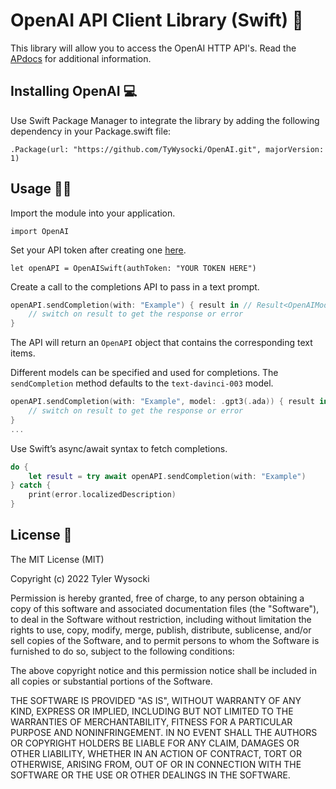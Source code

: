# OpenAI API Client Library (Swift)  🏫

This library will allow you to access the OpenAI HTTP API's. Read the [APdocs](https://beta.openai.com/docs) for additional information.


## Installing OpenAI  💻

Use Swift Package Manager to integrate the library by adding the following dependency in your Package.swift file:

`.Package(url: "https://github.com/TyWysocki/OpenAI.git", majorVersion: 1)`


## Usage 👨‍💻

Import the module into your application.

`import OpenAI`

Set your API token after creating one [here](https://beta.openai.com/account/api-keys).

`let openAPI = OpenAISwift(authToken: "YOUR TOKEN HERE")`

Create a call to the completions API to pass in a text prompt.

```swift
openAPI.sendCompletion(with: "Example") { result in // Result<OpenAIModel, OpenAIError>
    // switch on result to get the response or error
}
```
The API will return an `OpenAPI` object that contains the corresponding text items.

Different models can be specified and used for completions. The `sendCompletion` method defaults to the `text-davinci-003` model.

```swift
openAPI.sendCompletion(with: "Example", model: .gpt3(.ada)) { result in // Result<OpenAIModel, OpenAIError>
    // switch on result to get the response or error
}
...
```
Use Swift’s async/await syntax to fetch completions.

```swift
do {
    let result = try await openAPI.sendCompletion(with: "Example")
} catch {
    print(error.localizedDescription)
}
```

## License  📃

The MIT License (MIT)

Copyright (c) 2022 Tyler Wysocki

Permission is hereby granted, free of charge, to any person obtaining a copy of this software and associated documentation files (the "Software"), to deal in the Software without restriction, including without limitation the rights to use, copy, modify, merge, publish, distribute, sublicense, and/or sell copies of the Software, and to permit persons to whom the Software is furnished to do so, subject to the following conditions:

The above copyright notice and this permission notice shall be included in all copies or substantial portions of the Software.

THE SOFTWARE IS PROVIDED "AS IS", WITHOUT WARRANTY OF ANY KIND, EXPRESS OR IMPLIED, INCLUDING BUT NOT LIMITED TO THE WARRANTIES OF MERCHANTABILITY, FITNESS FOR A PARTICULAR PURPOSE AND NONINFRINGEMENT. IN NO EVENT SHALL THE AUTHORS OR COPYRIGHT HOLDERS BE LIABLE FOR ANY CLAIM, DAMAGES OR OTHER LIABILITY, WHETHER IN AN ACTION OF CONTRACT, TORT OR OTHERWISE, ARISING FROM, OUT OF OR IN CONNECTION WITH THE SOFTWARE OR THE USE OR OTHER DEALINGS IN THE SOFTWARE.
